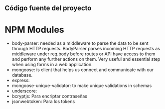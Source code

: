## Código fuente del proyecto

# NPM Modules
- body-parser: needed as a middleware to parse the data to be sent through HTTP requests. BodyParser parses incoming HTTP requests as middleware under req.body before 
    routes or API have access to them and perform any further actions on them. Very useful and essential step when using forms in a web application.
- mongoose: is client that helps us connect and communicate with our database.
- express: 
- mongoose-unique-validator: to make unique validations in schemas
- underscore: 
- bcryptjs: Para encriptar contraseñas
- jsonwebtoken: Para los tokens
